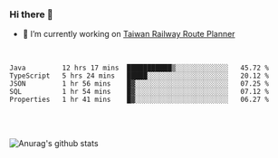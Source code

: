 ### Hi there 👋

- 🔭 I’m currently working on [Taiwan Railway Route Planner](https://github.com/Taiwan-Railway-Route-Planner)

<br/>

<!--START_SECTION:waka-->
```text
Java         12 hrs 17 mins  ███████████▒░░░░░░░░░░░░░   45.72 % 
TypeScript   5 hrs 24 mins   █████░░░░░░░░░░░░░░░░░░░░   20.12 % 
JSON         1 hr 56 mins    █▓░░░░░░░░░░░░░░░░░░░░░░░   07.25 % 
SQL          1 hr 54 mins    █▓░░░░░░░░░░░░░░░░░░░░░░░   07.12 % 
Properties   1 hr 41 mins    █▓░░░░░░░░░░░░░░░░░░░░░░░   06.27 % 
```
<!--END_SECTION:waka-->

<br/>
<br/>

![Anurag's github stats](https://github-readme-stats.vercel.app/api?username=DepickereSven&show_icons=true&theme=tokyonight)



<!--
**DepickereSven/DepickereSven** is a ✨ _special_ ✨ repository because its `README.md` (this file) appears on your GitHub profile.

Here are some ideas to get you started:

- 🔭 I’m currently working on ...
- 🌱 I’m currently learning ...
- 👯 I’m looking to collaborate on ...
- 🤔 I’m looking for help with ...
- 💬 Ask me about ...
- 📫 How to reach me: ...
- 😄 Pronouns: ...
- ⚡ Fun fact: ...
-->
